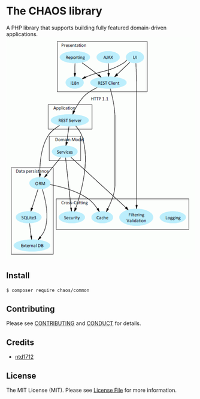 # The CHAOS library

A PHP library that supports building fully featured domain-driven applications.
![alt tag](DomainDrivenArchitecture.png)

## Install

``` bash
$ composer require chaos/common
```

## Contributing

Please see [CONTRIBUTING](https://github.com/ntd1712/common/blob/master/CONTRIBUTING.md) and [CONDUCT](https://github.com/ntd1712/common/blob/master/CONDUCT.md) for details.

## Credits

- [ntd1712](https://github.com/ntd1712)

## License

The MIT License (MIT). Please see [License File](https://github.com/ntd1712/common/blob/master/LICENSE) for more information.
